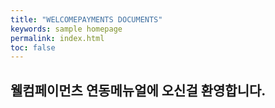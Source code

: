 ```yaml
---
title: "WELCOMEPAYMENTS DOCUMENTS"
keywords: sample homepage
permalink: index.html
toc: false
---
```


## 웰컴페이먼츠 연동메뉴얼에 오신걸 환영합니다.

